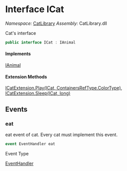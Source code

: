 ﻿# Interface ICat

_Namespace:_ [CatLibrary](CatLibrary.md)
_Assembly:_ CatLibrary.dll

Cat's interface

```csharp
public interface ICat : IAnimal
```

#### Implements

[IAnimal](CatLibrary.IAnimal.md)

#### Extension Methods

[ICatExtension.Play(ICat, ContainersRefType.ColorType)](CatLibrary.ICatExtension.md#CatLibrary.ICatExtension.Play(CatLibrary.Core.ContainersRefType.ColorType)), 
[ICatExtension.Sleep(ICat, long)](CatLibrary.ICatExtension.md#CatLibrary.ICatExtension.Sleep(System.Int64))

## Events

### eat

eat event of cat. Every cat must implement this event.

```csharp
event EventHandler eat
```

Event Type

[EventHandler](https://learn.microsoft.com/dotnet/api/system.eventhandler)

